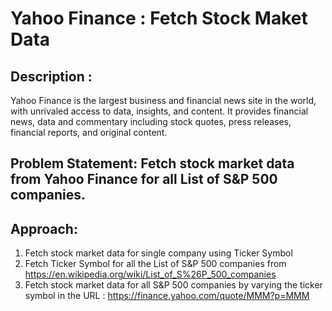 # Yahoo Finance : Fetch Stock Maket Data

## Description : 
Yahoo Finance is the largest business and financial news site in the world, with unrivaled access to data, insights, and content. It provides financial news, data and commentary including stock quotes, press releases, financial reports, and original content.

## Problem Statement: Fetch stock market data from Yahoo Finance for all List of S&P 500 companies.

## Approach: 
1.	Fetch stock market data for single company using Ticker Symbol
2.	Fetch Ticker Symbol for all the List of S&P 500 companies from https://en.wikipedia.org/wiki/List_of_S%26P_500_companies
3.	Fetch stock market data for all S&P 500 companies by varying the ticker symbol in the URL : https://finance.yahoo.com/quote/MMM?p=MMM
